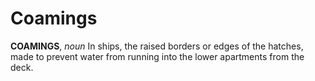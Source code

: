 # Coamings

**COAMINGS**, _noun_ In ships, the raised borders or edges of the hatches, made to prevent water from running into the lower apartments from the deck.